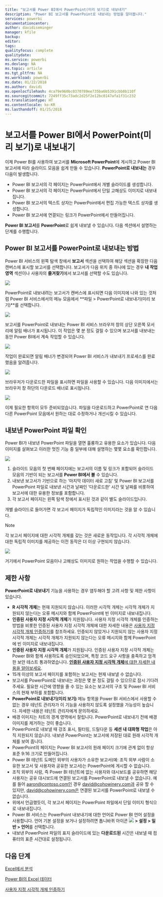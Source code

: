 ```yaml
---
title: "보고서를 Power BI에서 PowerPoint(미리 보기)로 내보내기"
description: "Power BI 보고서를 PowerPoint로 내보내는 방법을 알아봅니다."
services: powerbi
documentationcenter: 
author: davidiseminger
manager: kfile
backup: 
editor: 
tags: 
qualityfocus: complete
qualitydate: 
ms.service: powerbi
ms.devlang: NA
ms.topic: article
ms.tgt_pltfrm: NA
ms.workload: powerbi
ms.date: 01/22/2018
ms.author: davidi
ms.openlocfilehash: 4ca79e960bc0370789ee735ba6b5391cbb8b110f
ms.sourcegitcommit: 7249ff35c73adc2d25f2e12bc0147afa1f31c232
ms.translationtype: HT
ms.contentlocale: ko-KR
ms.lasthandoff: 01/25/2018
---
```

# <a name="export-reports-from-power-bi-to-powerpoint-preview"></a>보고서를 Power BI에서 PowerPoint(미리 보기)로 내보내기
이제 Power BI를 사용하여 보고서를 **Microsoft PowerPoint**에 게시하고 Power BI 보고서에 따라 슬라이드 모음을 쉽게 만들 수 있습니다. **PowerPoint로 내보내는** 경우 다음이 발생합니다.

* Power BI 보고서의 각 페이지는 PowerPoint에서 개별 슬라이드를 생성합니다.
* Power BI 보고서의 각 페이지는 PowerPoint에서 단일 고해상도 이미지로 내보내집니다.
* Power BI 보고서의 텍스트 상자는 PowerPoint에서 편집 가능한 텍스트 상자를 생성합니다.
* Power BI 보고서에 연결되는 링크가 PowerPoint에서 만들어집니다.

**Power BI 보고서**를 **PowerPoint**로 쉽게 내보낼 수 있습니다. 다음 섹션에서 설명하는 단계를 수행합니다.

## <a name="how-to-export-your-power-bi-report-to-powerpoint"></a>Power BI 보고서를 PowerPoint로 내보내는 방법
Power BI 서비스의 왼쪽 탐색 창에서 **보고서** 섹션을 선택하여 해당 섹션을 확장한 다음 캔버스에 표시할 보고서를 선택합니다. 보고서가 다음 위치 중 하나에 있는 경우 **내 작업 영역** 섹션이나 사용자의 **즐겨찾기**에서 보고서를 선택할 수도 있습니다.

![](media/service-publish-to-powerpoint/powerbi_to_powerpoint_0.png)

PowerPoint로 내보내려는 보고서가 캔버스에 표시되면 다음 이미지에 나와 있는 것처럼 Power BI 서비스에서의 메뉴 모음에서 **파일 > PowerPoint로 내보내기(미리 보기)**를 선택합니다.

![](media/service-publish-to-powerpoint/powerbi_to_powerpoint_1.png)

보고서를 PowerPoint로 내보내는 Power BI 서비스 브라우저 창의 상단 오른쪽 모서리에 알림 배너가 표시됩니다. 이 작업은 몇 분 정도 걸릴 수 있으며 보고서를 내보내는 동안 Power BI에서 계속 작업할 수 있습니다.

![](media/service-publish-to-powerpoint/powerbi_to_powerpoint_2.png)

작업이 완료되면 알림 배너가 변경되어 Power BI 서비스가 내보내기 프로세스를 완료했음을 알려줍니다.

![](media/service-publish-to-powerpoint/powerbi_to_powerpoint_3.png)

브라우저가 다운로드한 파일을 표시하면 파일을 사용할 수 있습니다. 다음 이미지에서는 브라우저 창 하단의 다운로드 배너로 표시됩니다.

![](media/service-publish-to-powerpoint/powerbi_to_powerpoint_4.png)

이제 필요한 항목이 모두 준비되었습니다. 파일을 다운로드하고 PowerPoint로 연 다음 다른 PowerPoint 모음에서 원하는 대로 수정하거나 개선시킬 수 있습니다.

## <a name="checking-out-your-exported-powerpoint-file"></a>내보낸 PowerPoint 파일 확인
Power BI가 내보낸 PowerPoint 파일을 열면 훌륭하고 유용한 요소가 있습니다. 다음 이미지를 살펴보고 이러한 멋진 기능 중 일부에 대해 설명하는 몇몇 요소를 확인합니다.

![](media/service-publish-to-powerpoint/powerbi_to_powerpoint_5.png)

1. 슬라이드 모음의 첫 번째 페이지에는 보고서의 이름 및 링크가 포함되어 슬라이드 모음의 기반이 되는 보고서를 **Power BI에서 볼** 수 있습니다.
2. 내보낸 보고서가 기반으로 하는 ‘마지막 데이터 새로 고침’ 및 Power BI 보고서를 PowerPoint 파일로 내보낸 시간과 날짜인 ‘다운로드한’ 시간 및 날짜를 비롯하여 보고서에 대한 유용한 정보를 포함합니다.
3. 각 보고서 페이지는 왼쪽 탐색 창에서 표시된 것과 같이 별도 슬라이드입니다.

개별 슬라이드로 들어가면 각 보고서 페이지가 독립적인 이미지라는 것을 알 수 있습니다.

>[!NOTE]
> 각 보고서 페이지에 대한 시각적 개체를 갖는 것은 새로운 동작입니다. 각 시각적 개체에 대한 독립적 이미지를 제공하는 이전 동작은 더 이상 구현되지 않습니다. 
 

![](media/service-publish-to-powerpoint/powerbi_to_powerpoint_6.png)

거기에서 PowerPoint 모음이나 고해상도 이미지로 원하는 작업을 수행할 수 있습니다.

## <a name="limitations"></a>제한 사항
**PowerPoint로 내보내기** 기능을 사용하는 경우 염두해야 할 고려 사항 및 제한 사항이 있습니다.

* **R 시각적 개체**는 현재 지원되지 않습니다. 이러한 시각적 개체는 시각적 개체가 지원되지 않는다는 오류 메시지와 함께 PowerPoint에 빈 이미지로 내보내집니다.
* **인증된** **사용자 지정 시각적 개체**가 지원됩니다. 사용자 지정 시각적 개체를 인증하는 방법을 비롯한 인증된 사용자 지정 시각적 개체에 대한 자세한 내용은 [사용자 지정 시각적 개체 인증하기](power-bi-custom-visuals-certified.md)를 참조하세요. 인증되지 않았거나 지원되지 않는 사용자 지정 시각적 개체는 시각적 개체가 지원되지 않는다는 오류 메시지와 함께 PowerPoint에 빈 이미지로 내보내집니다.
* **인증된 사용자 지정 시각적 개체**가 지원됩니다. 인증된 사용자 지정 시각적 개체는 Power BI와 함께 사용하도록 승인되었으며, 특정 코드 요구 사항을 충족하고 엄격한 보안 테스트 통과하였습니다. [**인증된 사용자 지정 시각적 개체**에 대한 자세한 내용을 알아보세요](power-bi-custom-visuals-certified.md).
* 15개 이상의 보고서 페이지를 포함하는 보고서는 현재 내보낼 수 없습니다.
* 보고서를 PowerPoint로 내보내는 과정은 몇 분 정도 걸릴 수 있으므로 잠시 기다려주세요. 필요한 시간에 영향을 줄 수 있는 요소는 보고서의 구조 및 Power BI 서비스의 현재 부하를 포함합니다.
* **PowerPoint로 내보내기(미리 보기)** 메뉴 항목을 Power BI 서비스에서 사용할 수 없는 경우 테넌트 관리자가 이 기능을 사용하지 않도록 설정했을 가능성이 높습니다. 자세한 내용은 테넌트 관리자에게 문의하세요.
* 배경 이미지는 차트의 경계 영역에서 잘립니다. PowerPoint로 내보내기 전에 배경 이미지를 제거하는 것이 좋습니다.
* PowerPoint로 내보낼 때 강조 표시, 필터링, 드릴다운 등 **세션 내 대화형 작업**은 아직 지원되지 않습니다. 내보낸 PowerPoint는 보고서에 저장된 대로 원래 시각적 개체를 보여 줍니다.
* PowerPoint의 페이지는 Power BI 보고서의 원래 페이지 크기에 관계 없이 항상 표준 9:16 크기로 만들어집니다.
* Power BI 테넌트 도메인 외부의 사용자가 소유한 보고서(예: 조직 외부 사람이 소유한 보고서 및 사용자와 공유한 보고서)는 PowerPoint에 게시할 수 없습니다.
* 조직 외부의 사람, 즉 Power BI 테넌트에 없는 사용자와 대시보드를 공유하면 해당 사용자는 공유 대시보드에 연결된 보고서를 PowerPoint로 내보낼 수 없습니다. 예를 들어 aaron@contoso.com인 경우 david@cohowinery.com과 공유 할 수 있지만, david@cohowinery.com은 연결된 보고서를 PowerPoint로 내보낼 수 없습니다.
* 위에서 언급했듯이, 각 보고서 페이지는 PowerPoint 파일에서 단일 이미지 형식으로 내보내집니다.
* Power BI 서비스는 PowerPoint 내보내기에 대한 언어로 Power BI 언어 설정을 사용합니다. 언어 기본 설정을 보거나 설정하려면 톱니바퀴 아이콘 ![](media/service-report-subscribe/power-bi-settings-icon.png) **> 설정 > 일반 > 언어**를 선택합니다.
* 내보낸 PowerPoint 파일의 표지 슬라이드에 있는 **다운로드된** 시간은 내보낼 때 컴퓨터의 표준 시간대로 설정됩니다.

## <a name="next-steps"></a>다음 단계
[Excel에서 분석](service-analyze-in-excel.md)

[Power BI의 Excel 데이터](service-excel-workbook-files.md)

[사용자 지정 시각적 개체 인증하기](power-bi-custom-visuals-certified.md)

